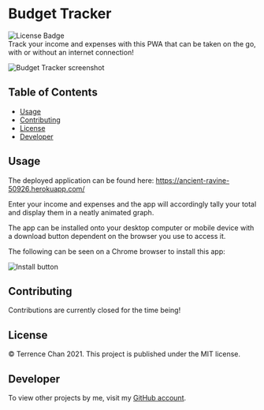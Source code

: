 # Budget Tracker
![License Badge](https://img.shields.io/badge/License-MIT-green.svg)  
Track your income and expenses with this PWA that can be taken on the go, with or without an internet connection!

![Budget Tracker screenshot](https://user-images.githubusercontent.com/11519585/115184164-3ee55200-a0ab-11eb-9015-f6401b9c486b.png)

## Table of Contents
* [Usage](#usage)
* [Contributing](#contributing)
* [License](#license)
* [Developer](#developer)

## Usage
The deployed application can be found here: https://ancient-ravine-50926.herokuapp.com/ 
  
Enter your income and expenses and the app will accordingly tally your total and display them in a neatly animated graph.  

The app can be installed onto your desktop computer or mobile device with a download button dependent on the browser you use to access it.  

The following can be seen on a Chrome browser to install this app:  

![Install button](https://user-images.githubusercontent.com/11519585/115184520-009c6280-a0ac-11eb-89dd-9cbe3e476e0a.png)

## Contributing
Contributions are currently closed for the time being!
## License
© Terrence Chan 2021. This project is published under the MIT license.
## Developer 
To view other projects by me, visit my [GitHub account](https://github.com/TerrenceJChan).
